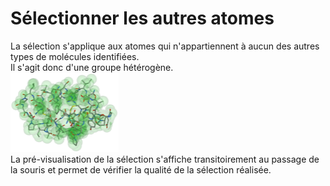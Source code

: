 # Sélectionner les autres atomes
La sélection s'applique aux atomes qui n'appartiennent à aucun des autres types de molécules identifiées.  
Il s'agit donc d'une groupe hétérogène.   
![Sélection](static/img/select.png)   
La pré-visualisation de la sélection s'affiche transitoirement au passage de la souris et permet de vérifier la qualité de la sélection réalisée.